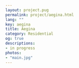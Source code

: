 ```yaml
---
layout: project.pug
permalink: project/aegina.html
lang: ""
key: aegina
title: Aegina
category: Residential
og: true
descriptions:
- in progress
photos:
- "main.jpg"
---
```

